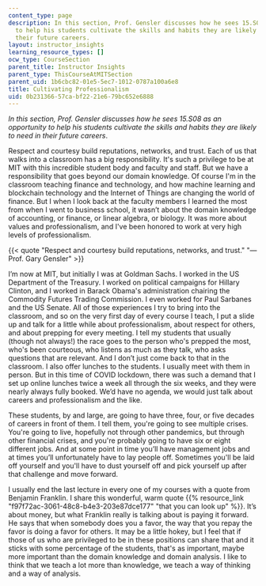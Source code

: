 ```yaml
---
content_type: page
description: In this section, Prof. Gensler discusses how he sees 15.S08 as an opportunity
  to help his students cultivate the skills and habits they are likely to need in
  their future careers.
layout: instructor_insights
learning_resource_types: []
ocw_type: CourseSection
parent_title: Instructor Insights
parent_type: ThisCourseAtMITSection
parent_uid: 1b6cbc82-01e5-5ec7-1012-0787a100a6e8
title: Cultivating Professionalism
uid: 0b231366-57ca-bf22-21e6-79bc652e6888
---
```


_In this section, Prof. Gensler discusses how he sees 15.S08 as an opportunity to help his students cultivate the skills and habits they are likely to need in their future careers_.

Respect and courtesy build reputations, networks, and trust. Each of us that walks into a classroom has a big responsibility. It's such a privilege to be at MIT with this incredible student body and faculty and staff. But we have a responsibility that goes beyond our domain knowledge. Of course I'm in the classroom teaching finance and technology, and how machine learning and blockchain technology and the Internet of Things are changing the world of finance. But I when I look back at the faculty members I learned the most from when I went to business school, it wasn’t about the domain knowledge of accounting, or finance, or linear algebra, or biology. It was more about values and professionalism, and I've been honored to work at very high levels of professionalism.

{{< quote "Respect and courtesy build reputations, networks, and trust." "— Prof. Gary Gensler" >}}

I’m now at MIT, but initially I was at Goldman Sachs. I worked in the US Department of the Treasury. I worked on political campaigns for Hillary Clinton, and I worked in Barack Obama's administration chairing the Commodity Futures Trading Commission. I even worked for Paul Sarbanes and the US Senate. All of those experiences I try to bring into the classroom, and so on the very first day of every course I teach, I put a slide up and talk for a little while about professionalism, about respect for others, and about prepping for every meeting. I tell my students that usually (though not always!) the race goes to the person who's prepped the most, who's been courteous, who listens as much as they talk, who asks questions that are relevant. And I don’t just come back to that in the classroom. I also offer lunches to the students. I usually meet with them in person. But in this time of COVID lockdown, there was such a demand that I set up online lunches twice a week all through the six weeks, and they were nearly always fully booked. We’d have no agenda, we would just talk about careers and professionalism and the like.

These students, by and large, are going to have three, four, or five decades of careers in front of them. I tell them, you're going to see multiple crises. You're going to live, hopefully not through other pandemics, but through other financial crises, and you're probably going to have six or eight different jobs. And at some point in time you’ll have management jobs and at times you’ll unfortunately have to lay people off. Sometimes you'll be laid off yourself and you'll have to dust yourself off and pick yourself up after that challenge and move forward.

I usually end the last lecture in every one of my courses with a quote from Benjamin Franklin. I share this wonderful, warm quote {{% resource_link "f97f72ac-3061-48c8-b4e3-203e87dce177" "that you can look up" %}}. It’s about money, but what Franklin really is talking about is paying it forward. He says that when somebody does you a favor, the way that you repay the favor is doing a favor for others. It may be a little hokey, but I feel that if those of us who are privileged to be in these positions can share that and it sticks with some percentage of the students, that's as important, maybe more important than the domain knowledge and domain analysis. I like to think that we teach a lot more than knowledge, we teach a way of thinking and a way of analysis.